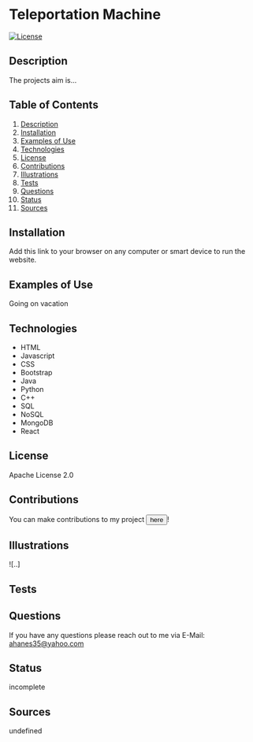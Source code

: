 # Teleportation Machine
[![License](https://img.shields.io/badge/License-Apache%202.0-blue.svg)](https://opensource.org/licenses/Apache-2.0)
## Description <a name="description"></a>
The projects aim is... 
## Table of Contents
1. [Description](#description)
2. [Installation](#installation)
3. [Examples of Use](#examples)
4. [Technologies](#technologies)
5. [License](#license)
6. [Contributions](#contributions)
7. [Illustrations](#illustrations)
8. [Tests](#tests)
9. [Questions](#questions)
10. [Status](#status)
11. [Sources](#sources)
## Installation <a name="installation"></a>
Add this link to your browser on any computer or smart device to run the website.
## Examples of Use <a name="examples"></a>
Going on vacation
## Technologies <a name="technologies"></a>
   - HTML
   - Javascript
   - CSS
   - Bootstrap
   - Java
   - Python
   - C++
   - SQL
   - NoSQL
   - MongoDB
   - React
## License <a name="license"></a>
Apache License 2.0
## Contributions <a name="contributions"></a>
You can make contributions to my project <button target=_blank href="https://github.com/amandajean007">here</button>! 
 
## Illustrations <a name="illustrations"></a>
![..]
## Tests <a name="tests"></a>

## Questions <a name="questions"></a>
If you have any questions please reach out to me via E-Mail: ahanes35@yahoo.com
## Status <a name="status"></a>
incomplete
## Sources <a name="sources"></a>
undefined